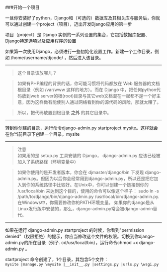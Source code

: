 ###开始一个项目

一旦你安装好了python，Django和（可选的）数据库及其相关库与服务后，你就可以通过创建一个project（项目），迈出开发Django应用的第一步  

项目（project）是 Django 实例的一系列设置的集合，它包括数据库配置、Django特定选项以及应用程序的设置  

如果第一次使用Django，必须进行一些初始化设置工作。新建一个工作目录，例如 /home/username/djcode/ ，然后进入该目录。  

- - -
>这个目录该放哪儿？  

>如果有PHP编程的背景的话，你可能习惯将代码都放在 Web 服务器的文档根目录（例如 /var/www 这样的地方）。而在 Django 中，把任何python代码放到web server的根(root)目录与其它web文档混在一起都不是一个好主意，因为这样做有能使别人通过网络看到你的源代码的风险，那就太糟了。  

>所以，把代码放置到根目录 **之外** 的其它目录中。  

- - -

转到你创建的目录，运行命令django-admin.py startproject mysite。这样就会在你当前目录下创建一个目录。mysite  

- - -
>注意  
>如果用的是 setup.py 工具安装的 Django， django-admin.py 应该已经被加入了系统路径（环境变量中）  

>如果你使用的是开发者版本，你会在 djmaster/django/bin 下发现 django-admin.py。但因为以后你会经常用到django-admin.py，所以还是把它加入到你的系统路径中比较好。在Unix中，你可以创建一个链接到你的 /usr/local/bin 来达到这个目的，使用的命令可以像这个样子：
sudo ln -s /path/to/django/bin/django-admin.py /usr/local/bin/django-admin.py.
>在Windows中，你需要修改你的PATH环境变量。
>如果你的django是从Linux发行版中安装的，那么，django-admin.py常会被django-admin替代。

- - -

如果在运行 django-admin.py startproject 的时候，你看到"permission denied"（权限拒绝）的提示，你应当修改这个文件的权限。切换到你django-admin.py的所在目录（例子. cd/usr/local/bin），运行命令chmod +x django-admin.py 。

startproject 命令创建了，1个目录，其包含5个文件：  
``
mysite
    |manage.py
    \mysite
        |__init__.py
        |settings.py
        |urls.py
        \wsgi.py
``
